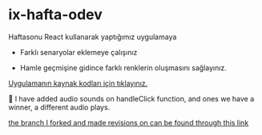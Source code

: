 # ix-hafta-odev

Haftasonu React kullanarak yaptığımız uygulamaya

- Farklı senaryolar eklemeye çalışınız

- Hamle geçmişine gidince farklı renklerin oluşmasını sağlayınız.

[Uygulamanın kaynak kodları için tıklayınız.](https://github.com/BTAkademi-Frontend-Development/tic-tac-toe)


 :dart: I have added audio sounds on handleClick function, and ones we have a winner, a different audio plays.
 
 [the branch I forked and made revisions on can be found through this link](https://github.com/poghosyantatevik/tic-tac-toe.git)

